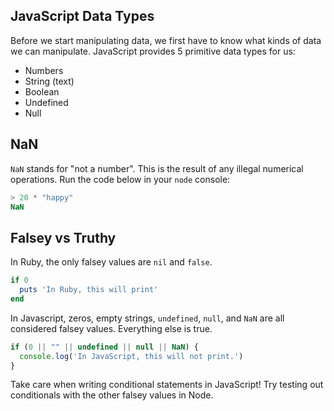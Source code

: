 ## JavaScript Data Types

Before we start manipulating data, we first have to know what kinds of data we can manipulate. JavaScript provides 5 primitive data types for us:

* Numbers
* String (text)
* Boolean
* Undefined
* Null

## NaN

`NaN` stands for "not a number". This is the result of any illegal numerical operations. Run the code below in your `node` console:

```javascript
> 20 * "happy"
NaN
```

## Falsey vs Truthy

In Ruby, the only falsey values are `nil` and `false`.

```ruby
if 0
  puts 'In Ruby, this will print'
end

```

In Javascript, zeros, empty strings, `undefined`, `null`, and `NaN` are all considered falsey values. Everything else is true.

```javascript
if (0 || "" || undefined || null || NaN) {
  console.log('In JavaScript, this will not print.')
}

```
Take care when writing conditional statements in JavaScript! Try testing out conditionals with the other falsey values in Node.
